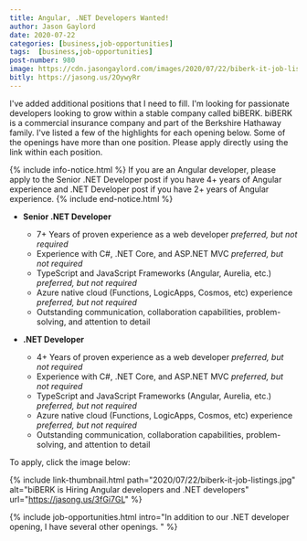 ```yaml
---
title: Angular, .NET Developers Wanted!
author: Jason Gaylord
date: 2020-07-22
categories: [business,job-opportunities]
tags:  [business,job-opportunities]
post-number: 980
image: https://cdn.jasongaylord.com/images/2020/07/22/biberk-it-job-listings.jpg
bitly: https://jasong.us/2OywyRr
---
```


I've added additional positions that I need to fill. I'm looking for passionate developers looking to grow within a stable company called biBERK. biBERK is a commercial insurance company and part of the Berkshire Hathaway family. I've listed a few of the highlights for each opening below. Some of the openings have more than one position. Please apply directly using the link within each position.

{% include info-notice.html %}
If you are an Angular developer, please apply to the Senior .NET Developer post if you have 4+ years of Angular experience and .NET Developer post if you have 2+ years of Angular experience.
{% include end-notice.html %}

- **Senior .NET Developer**
  - 7+ Years of proven experience as a web developer _preferred, but not required_
  - Experience with C#, .NET Core, and ASP.NET MVC _preferred, but not required_
  - TypeScript and JavaScript Frameworks (Angular, Aurelia, etc.)  _preferred, but not required_
  - Azure native cloud (Functions, LogicApps, Cosmos, etc) experience  _preferred, but not required_
  - Outstanding communication, collaboration capabilities, problem-solving, and attention to detail

- **.NET Developer**
  - 4+ Years of proven experience as a web developer _preferred, but not required_
  - Experience with C#, .NET Core, and ASP.NET MVC _preferred, but not required_
  - TypeScript and JavaScript Frameworks (Angular, Aurelia, etc.)  _preferred, but not required_
  - Azure native cloud (Functions, LogicApps, Cosmos, etc) experience  _preferred, but not required_
  - Outstanding communication, collaboration capabilities, problem-solving, and attention to detail

To apply, click the image below:

{% include link-thumbnail.html path="2020/07/22/biberk-it-job-listings.jpg" alt="biBERK is Hiring Angular developers and .NET developers" url="https://jasong.us/3fGi7GL" %}

{% include job-opportunities.html intro="In addition to our .NET developer opening, I have several other openings. " %}